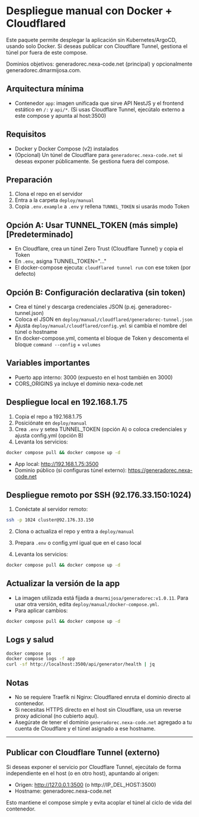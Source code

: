 # Despliegue manual con Docker + Cloudflared

Este paquete permite desplegar la aplicación sin Kubernetes/ArgoCD, usando solo Docker. Si deseas publicar con Cloudflare Tunnel, gestiona el túnel por fuera de este compose.

Dominios objetivos: generadorec.nexa-code.net (principal) y opcionalmente generadorec.dmarmijosa.com.

## Arquitectura mínima
- Contenedor `app`: imagen unificada que sirve API NestJS y el frontend estático en `/:` y `api/*`.
	(Si usas Cloudflare Tunnel, ejecútalo externo a este compose y apunta al host:3500)

## Requisitos
- Docker y Docker Compose (v2) instalados
- (Opcional) Un túnel de Cloudflare para `generadorec.nexa-code.net` si deseas exponer públicamente. Se gestiona fuera del compose.

## Preparación
1) Clona el repo en el servidor
2) Entra a la carpeta `deploy/manual`
3) Copia `.env.example` a `.env` y rellena `TUNNEL_TOKEN` si usarás modo Token

## Opción A: Usar TUNNEL_TOKEN (más simple) [Predeterminado]
- En Cloudflare, crea un túnel Zero Trust (Cloudflare Tunnel) y copia el Token
- En `.env`, asigna TUNNEL_TOKEN="..."
- El docker-compose ejecuta: `cloudflared tunnel run` con ese token (por defecto)

## Opción B: Configuración declarativa (sin token)
- Crea el túnel y descarga credenciales JSON (p.ej. generadorec-tunnel.json)
- Coloca el JSON en `deploy/manual/cloudflared/generadorec-tunnel.json`
- Ajusta `deploy/manual/cloudflared/config.yml` si cambia el nombre del túnel o hostname
- En docker-compose.yml, comenta el bloque de Token y descomenta el bloque `command --config` + `volumes`

## Variables importantes
- Puerto app interno: 3000 (expuesto en el host también en 3000)
- CORS_ORIGINS ya incluye el dominio nexa-code.net

## Despliegue local en 192.168.1.75
1) Copia el repo a 192.168.1.75
2) Posiciónate en `deploy/manual`
3) Crea `.env` y setea TUNNEL_TOKEN (opción A) o coloca credenciales y ajusta config.yml (opción B)
4) Levanta los servicios:

```bash
docker compose pull && docker compose up -d
```

- App local: http://192.168.1.75:3500
- Dominio público (si configuras túnel externo): https://generadorec.nexa-code.net

## Despliegue remoto por SSH (92.176.33.150:1024)
1) Conéctate al servidor remoto:

```bash
ssh -p 1024 cluster@92.176.33.150
```

2) Clona o actualiza el repo y entra a `deploy/manual`

3) Prepara `.env` o config.yml igual que en el caso local

4) Levanta los servicios:

```bash
docker compose pull && docker compose up -d
```

## Actualizar la versión de la app
- La imagen utilizada está fijada a `dmarmijosa/generadorec:v1.0.11`. Para usar otra versión, edita `deploy/manual/docker-compose.yml`.
- Para aplicar cambios:

```bash
docker compose pull && docker compose up -d
```

## Logs y salud
```bash
docker compose ps
docker compose logs -f app
curl -sf http://localhost:3500/api/generator/health | jq
```

## Notas
- No se requiere Traefik ni Nginx: Cloudflared enruta el dominio directo al contenedor.
- Si necesitas HTTPS directo en el host sin Cloudflare, usa un reverse proxy adicional (no cubierto aquí).
- Asegúrate de tener el dominio `generadorec.nexa-code.net` agregado a tu cuenta de Cloudflare y el túnel asignado a ese hostname.

---

## Publicar con Cloudflare Tunnel (externo)

Si deseas exponer el servicio por Cloudflare Tunnel, ejecútalo de forma independiente en el host (o en otro host), apuntando al origen:
- Origen: http://127.0.0.1:3500 (o http://IP_DEL_HOST:3500)
- Hostname: generadorec.nexa-code.net

Esto mantiene el compose simple y evita acoplar el túnel al ciclo de vida del contenedor.
